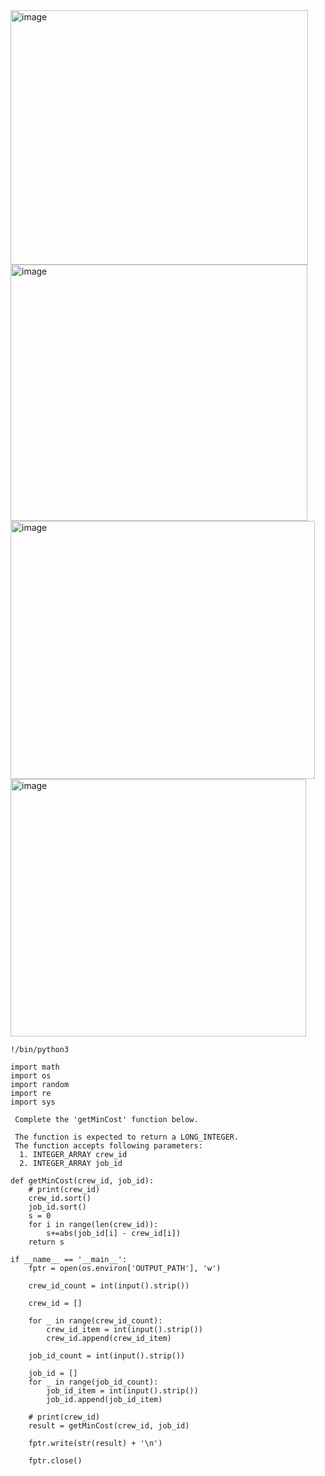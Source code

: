 <img width="476" height="407" alt="image" src="https://github.com/user-attachments/assets/a2d2be84-cd96-4fda-9473-f46a2c360b90" />

<img width="475" height="410" alt="image" src="https://github.com/user-attachments/assets/52c08fae-a250-4947-af06-10a1291b768e" />

<img width="487" height="413" alt="image" src="https://github.com/user-attachments/assets/eb352015-56dc-4415-a400-01d1eae16e57" />

<img width="473" height="412" alt="image" src="https://github.com/user-attachments/assets/b407266a-cf43-4454-a53c-34dd86e6b2ca" />

```
!/bin/python3

import math
import os
import random
import re
import sys

 Complete the 'getMinCost' function below.

 The function is expected to return a LONG_INTEGER.
 The function accepts following parameters:
  1. INTEGER_ARRAY crew_id
  2. INTEGER_ARRAY job_id

def getMinCost(crew_id, job_id):
    # print(crew_id)
    crew_id.sort()
    job_id.sort()
    s = 0
    for i in range(len(crew_id)):
        s+=abs(job_id[i] - crew_id[i])
    return s 

if __name__ == '__main__':
    fptr = open(os.environ['OUTPUT_PATH'], 'w')

    crew_id_count = int(input().strip())

    crew_id = []

    for _ in range(crew_id_count):
        crew_id_item = int(input().strip())
        crew_id.append(crew_id_item)

    job_id_count = int(input().strip())

    job_id = []
    for _ in range(job_id_count):
        job_id_item = int(input().strip())
        job_id.append(job_id_item)
    
    # print(crew_id)
    result = getMinCost(crew_id, job_id)

    fptr.write(str(result) + '\n')

    fptr.close()
```



